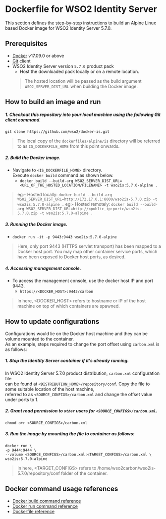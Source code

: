 # Dockerfile for WSO2 Identity Server #

This section defines the step-by-step instructions to build an [Alpine](https://hub.docker.com/_/alpine/) Linux based Docker image for WSO2 Identity Server 5.7.0.

## Prerequisites

* [Docker](https://www.docker.com/get-docker) v17.09.0 or above
* [Git](https://git-scm.com/book/en/v2/Getting-Started-Installing-Git) client
* WSO2 Identity Server version `5.7.0` product pack
   + Host the downloaded pack locally or on a remote location.
   > The hosted location will be passed as the build argument `WSO2_SERVER_DIST_URL` when building the Docker image. 

## How to build an image and run

##### 1. Checkout this repository into your local machine using the following Git client command.

```
git clone https://github.com/wso2/docker-is.git
```

>The local copy of the `dockerfiles/alpine/is` directory will be referred to as `IS_DOCKERFILE_HOME` from this point onwards.

##### 2. Build the Docker image.

- Navigate to `<IS_DOCKERFILE_HOME>` directory. <br>
  Execute `docker build` command as shown below.
    + `docker build --build-arg WSO2_SERVER_DIST_URL=<URL_OF_THE_HOSTED_LOCATION/FILENAME> -t wso2is:5.7.0-alpine .`

> eg:- Hosted locally: `docker build --build-arg WSO2_SERVER_DIST_URL=http://172.17.0.1:8000/wso2is-5.7.0.zip -t wso2is:5.7.0-alpine .`
> eg:- Hosted remotely: `docker build --build-arg WSO2_SERVER_DIST_URL=http://<public_ip:port>/wso2is-5.7.0.zip -t wso2is:5.7.0-alpine .`

##### 3. Running the Docker image.

- `docker run -it -p 9443:9443 wso2is:5.7.0-alpine`

>Here, only port 9443 (HTTPS servlet transport) has been mapped to a Docker host port.
You may map other container service ports, which have been exposed to Docker host ports, as desired.

##### 4. Accessing management console.

- To access the management console, use the docker host IP and port 9443.
    + `https://<DOCKER_HOST>:9443/carbon`
    
>In here, <DOCKER_HOST> refers to hostname or IP of the host machine on top of which containers are spawned.

## How to update configurations

Configurations would lie on the Docker host machine and they can be volume mounted to the container. <br>
As an example, steps required to change the port offset using `carbon.xml` is as follows:

##### 1. Stop the Identity Server container if it's already running.

In WSO2 Identity Server 5.7.0 product distribution, `carbon.xml` configuration file <br>
can be found at `<DISTRIBUTION_HOME>/repository/conf`. Copy the file to some suitable location of the host machine, <br>
referred to as `<SOURCE_CONFIGS>/carbon.xml` and change the offset value under ports to 1.

##### 2. Grant read permission to `other` users for `<SOURCE_CONFIGS>/carbon.xml`.

```
chmod o+r <SOURCE_CONFIGS>/carbon.xml
```

##### 3. Run the image by mounting the file to container as follows:

```
docker run \
-p 9444:9444 \
--volume <SOURCE_CONFIGS>/carbon.xml:<TARGET_CONFIGS>/carbon.xml \
wso2is:5.7.0-alpine
```

>In here, <TARGET_CONFIGS> refers to /home/wso2carbon/wso2is-5.7.0/repository/conf folder of the container.

## Docker command usage references

* [Docker build command reference](https://docs.docker.com/engine/reference/commandline/build/)
* [Docker run command reference](https://docs.docker.com/engine/reference/run/)
* [Dockerfile reference](https://docs.docker.com/engine/reference/builder/)

